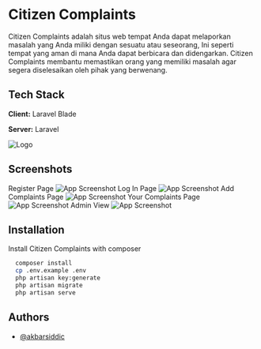 
# Citizen Complaints

Citizen Complaints adalah situs web tempat Anda dapat melaporkan masalah yang Anda miliki dengan sesuatu atau seseorang, Ini seperti tempat yang aman di mana Anda dapat berbicara dan didengarkan. Citizen Complaints membantu memastikan orang yang memiliki masalah agar segera diselesaikan oleh pihak yang berwenang.


## Tech Stack

**Client:** Laravel Blade

**Server:** Laravel


![Logo](https://live.staticflickr.com/65535/53051589442_62d2c8e4b2_z.jpg)


## Screenshots

Register Page
![App Screenshot](https://live.staticflickr.com/65535/53052364419_ef4e436767_c.jpg)
Log In Page
![App Screenshot](https://live.staticflickr.com/65535/53052657713_8de673fabd_c.jpg)
Add Complaints Page
![App Screenshot](https://live.staticflickr.com/65535/53051589597_35866f3630_c.jpg)
Your Complaints Page
![App Screenshot](https://live.staticflickr.com/65535/53051589427_f0a1a5c3c9_c.jpg)
Admin View
![App Screenshot](https://live.staticflickr.com/65535/53052657763_c12abd3152_c.jpg)

## Installation

Install Citizen Complaints with composer

```bash
  composer install
  cp .env.example .env
  php artisan key:generate
  php artisan migrate
  php artisan serve
```
    
## Authors

- [@akbarsiddic](https://www.github.com/akbarsiddic)
